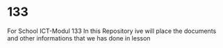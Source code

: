 # 133
For School ICT-Modul 133
In this Repository ive will place the documents and other informations that we has done in lesson
